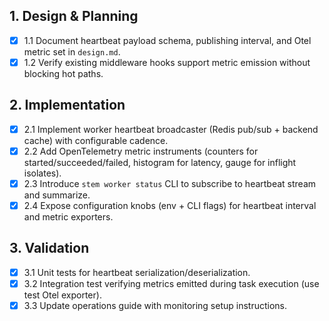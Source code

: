 ## 1. Design & Planning
- [x] 1.1 Document heartbeat payload schema, publishing interval, and Otel metric set in `design.md`.
- [x] 1.2 Verify existing middleware hooks support metric emission without blocking hot paths.

## 2. Implementation
- [x] 2.1 Implement worker heartbeat broadcaster (Redis pub/sub + backend cache) with configurable cadence.
- [x] 2.2 Add OpenTelemetry metric instruments (counters for started/succeeded/failed, histogram for latency, gauge for inflight isolates).
- [x] 2.3 Introduce `stem worker status` CLI to subscribe to heartbeat stream and summarize.
- [x] 2.4 Expose configuration knobs (env + CLI flags) for heartbeat interval and metric exporters.

## 3. Validation
- [x] 3.1 Unit tests for heartbeat serialization/deserialization.
- [x] 3.2 Integration test verifying metrics emitted during task execution (use test Otel exporter).
- [x] 3.3 Update operations guide with monitoring setup instructions.
